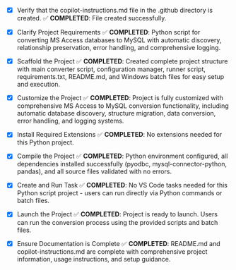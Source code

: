 <!-- Use this file to provide workspace-specific custom instructions to Copilot. For more details, visit https://code.visualstudio.com/docs/copilot/copilot-customization#_use-a-githubcopilotinstructionsmd-file -->
- [x] Verify that the copilot-instructions.md file in the .github directory is created. ✅ **COMPLETED**: File created successfully.

- [x] Clarify Project Requirements ✅ **COMPLETED**: Python script for converting MS Access databases to MySQL with automatic discovery, relationship preservation, error handling, and comprehensive logging.

- [x] Scaffold the Project ✅ **COMPLETED**: Created complete project structure with main converter script, configuration manager, runner script, requirements.txt, README.md, and Windows batch files for easy setup and execution.

- [x] Customize the Project ✅ **COMPLETED**: Project is fully customized with comprehensive MS Access to MySQL conversion functionality, including automatic database discovery, structure migration, data conversion, error handling, and logging systems.

- [x] Install Required Extensions ✅ **COMPLETED**: No extensions needed for this Python project.

- [x] Compile the Project ✅ **COMPLETED**: Python environment configured, all dependencies installed successfully (pyodbc, mysql-connector-python, pandas), and all source files validated with no errors.

- [x] Create and Run Task ✅ **COMPLETED**: No VS Code tasks needed for this Python script project - users can run directly via Python commands or batch files.

- [x] Launch the Project ✅ **COMPLETED**: Project is ready to launch. Users can run the conversion process using the provided scripts and batch files.

- [x] Ensure Documentation is Complete ✅ **COMPLETED**: README.md and copilot-instructions.md are complete with comprehensive project information, usage instructions, and setup guidance.
